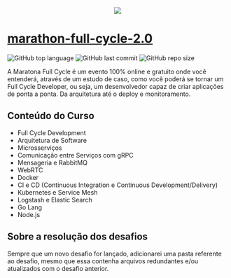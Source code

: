 <p align="center">
  <a href="http://nestjs.com/" target="blank"><img src="http://maratona.fullcycle.com.br/public/img/logo-maratona.png"/></a>
</p>

# [marathon-full-cycle-2.0](http://pages.fullcycle.com.br/maratonafullcycle20-b)

![GitHub top language](https://img.shields.io/github/languages/top/rafamatoso/marathon-full-cycle-2.0)
![GitHub last commit](https://img.shields.io/github/last-commit/rafamatoso/marathon-full-cycle-2.0)
![GitHub repo size](https://img.shields.io/github/repo-size/rafamatoso/marathon-full-cycle-2.0)

A Maratona Full Cycle é um evento 100% online e gratuito onde você entenderá, através de um estudo de caso, como você poderá se tornar um Full Cycle Developer, ou seja, um desenvolvedor capaz de criar aplicações de ponta a ponta. Da arquitetura até o deploy e monitoramento.

## Conteúdo do Curso

- Full Cycle Development
- Arquitetura de Software
- Microsserviços
- Comunicação entre Serviços com gRPC
- Mensageria e RabbitMQ
- WebRTC
- Docker
- CI e CD (Continuous Integration e Continuous Development/Delivery)
- Kubernetes e Service Mesh
- Logstash e Elastic Search
- Go Lang
- Node.js

## Sobre a resolução dos desafios

Sempre que um novo desafio for lançado, adicionarei uma pasta referente ao desafio, mesmo que essa contenha arquivos redundantes e/ou atualizados com o desafio anterior.
